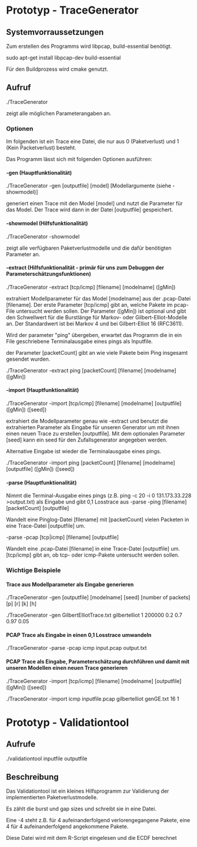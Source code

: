 # Prototyp - TraceGenerator
## Systemvorraussetzungen
Zum erstellen des Programms wird libpcap, build-essential benötigt.

sudo apt-get install libpcap-dev build-essential

Für den Buildprozess wird cmake genutzt.

## Aufruf
./TraceGenerator

zeigt alle möglichen Parameterangaben an.

### Optionen
Im folgenden ist ein Trace eine Datei, die nur aus 0 (Paketverlust) und 1 (Kein Packetverlust) besteht.

Das Programm lässt sich mit folgenden Optionen ausführen:
#### -gen (Hauptfunktionalität)
./TraceGenerator -gen [outputfile] [model] [Modellargumente (siehe -showmodel)]

generiert einen Trace mit den Model [model] und nutzt die Parameter für das Model. Der Trace wird dann in der Datei [outputfile] gespeichert.
#### -showmodel (Hilfsfunktionalität)
./TraceGenerator -showmodel

zeigt alle verfügbaren Paketverlustmodelle und die dafür benötigten Parameter an.
#### -extract (Hilfsfunktionalität - primär für uns zum Debuggen der Parameterschätzungsfunktionen)
./TraceGenerator -extract [tcp/icmp] [filename] [modelname] ([gMin])

extrahiert Modellparameter für das Model [modelname] aus der .pcap-Datei [filename]. Der erste Parameter [tcp/icmp] gibt an, welche Pakete im pcap-File untersucht werden sollen. Der Parameter ([gMin]) ist optional und gibt den Schwellwert für die Burstlänge für Markov- oder Gilbert-Elliot-Modelle an. Der Standardwert ist bei Markov 4 und bei Gilbert-Elliot 16 (RFC3611).

Wird der parameter "ping" übergeben, erwartet das Programm die in ein File geschriebene Terminalausgabe eines pings als Inputfile.

der Parameter [packetCount] gibt an wie viele Pakete beim Ping insgesamt gesendet wurden.

./TraceGenerator -extract ping [packetCount] [filename] [modelname] ([gMin])

#### -import (Hauptfunktionalität)
./TraceGenerator -import [tcp/icmp] [filename] [modelname] [outputfile] ([gMin]) ([seed])

extrahiert die Modellparameter genau wie -extract und benutzt die extrahierten Parameter als Eingabe für unseren Generator um mit ihnen einen neuen Trace zu erstellen [outputfile]. Mit dem optionalen Parameter [seed] kann ein seed für den Zufallsgenerator angegeben werden.

Alternative Eingabe ist wieder die Terminalausgabe eines pings.

./TraceGenerator -import ping [packetCount] [filename] [modelname] [outputfile] ([gMin]) ([seed])
#### -parse (Hauptfunktionalität)
Nimmt die Terminal-Ausgabe eines pings (z.B. ping -c 20 -i 0 131.173.33.228 >output.txt) als Eingabe und gibt 0,1 Losstrace aus
-parse -ping [filename] [packetCount] [outputfile]

Wandelt eine Pinglog-Datei [filename] mit [packetCount] vielen Packeten in eine Trace-Datei [outputfile] um.

-parse -pcap [tcp|icmp] [filename] [outputfile]

Wandelt eine .pcap-Datei [filename] in eine Trace-Datei [outputfile] um. [tcp/icmp] gibt an, ob tcp- oder icmp-Pakete untersucht werden sollen.

### Wichtige Beispiele
#### Trace aus Modellparameter als Eingabe generieren
./TraceGenerator -gen [outputfile] [modelname] [seed] [number of packets] [p] [r] [k] [h]

./TraceGenerator -gen GilbertElliotTrace.txt gilbertelliot 1 200000 0.2 0.7 0.97 0.05

#### PCAP Trace als Eingabe in einen 0,1 Losstrace umwandeln
./TraceGenerator -parse -pcap icmp input.pcap output.txt

#### PCAP Trace als Eingabe, Parameterschätzung durchführen und damit mit unseren Modellen einen neuen Trace generieren
./TraceGenerator -import [tcp/icmp] [filename] [modelname] [outputfile] ([gMin]) ([seed])

./TraceGenerator -import icmp inputfile.pcap gilbertelliot genGE.txt 16 1

# Prototyp - Validationtool
## Aufrufe
./validationtool inputfile outputfile

## Beschreibung
Das Validationtool ist ein kleines Hilfsprogramm zur Validierung der implementierten Paketverlustmodelle.

Es zählt die burst und gap sizes und schreibt sie in eine Datei.

Eine -4 steht z.B. für 4 aufeinanderfolgend verlorengegangene Pakete, eine 4 für 4 aufeinanderfolgend angekommene Pakete.

Diese Datei wird mit dem R-Script eingelesen und die ECDF berechnet